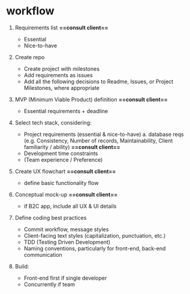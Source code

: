 # workflow
1. Requirements list  **==consult client==**
    - Essential
    - Nice-to-have
    
2. Create repo
    - Create project with milestones
    - Add requirements as issues
    - Add all the following decisions to Readme, Issues, or Project Milestones, where appropriate
    
2. MVP (Minimum Viable Product) definition  **==consult client==**
    - Essential requirements + deadline
    
3. Select tech stack, considering:
    - Project requirements (essential & nice-to-have)
        a. database reqs (e.g. Consistency, Number of records, Maintainability, Client familiarity / ability)  **==consult client==**
    - Development time constraints
    - (Team experience / Preference)
    
4. Create UX flowchart  **==consult client==**
    - define basic functionality flow
    
5. Conceptual mock-up  **==consult client==**
    - if B2C app, include all UX & UI details
    
6. Define coding best practices
    - Commit workflow, message styles
    - Client-facing text styles (capitalization, punctuation, etc.)
    - TDD (Testing Driven Development)
    - Naming conventions, particularly for front-end, back-end communication
    
7. Build:
    - Front-end first if single developer
    - Concurrently if team
